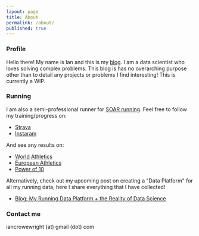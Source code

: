 ```yaml
---
layout: page
title: About
permalink: /about/
published: true
---
```


### Profile

Hello there! My name is Ian and this is my [blog](/). I am a data scientist who loves solving complex problems. This blog is has no overarching purpose other than to detail any projects or problems I find interesting! This is currently a WIP.

### Running

I am also a semi-professional runner for [SOAR running](https://www.soarrunning.com/). Feel free to follow my training/progress on:  
* [Strava](https://www.strava.com/athletes/26846960)
* [Instaram](https://www.instagram.com/iancrowewright/)  

And see any results on:  
* [World Athletics](https://worldathletics.org/athletes/great-britain-ni/ian-crowe-wright-14547468)
* [European Athletics](https://www.european-athletics.com/historical-data/athletes/great-britain-ni/ian-crowe-wright-014547468)
* [Power of 10](https://www.thepowerof10.info/athletes/profile.aspx?athleteid=58087)  

Alternatively, check out my upcoming post on creating a "Data Platform" for all my running data, here I share everything that I have collected!  
* [Blog: My Running Data Platform + the Reality of Data Science](/my-running-data-platform)

### Contact me

iancrowewright (at) gmail (dot) com
